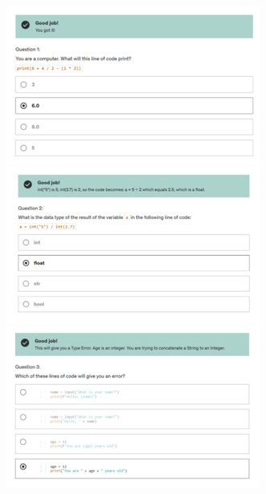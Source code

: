 <img src="https://github.com/black-witch-018/100-Days-of-Code-The-Complete-Python-Pro-Bootcamp/blob/main/Quizes/Quiz%203%20-%20Mathematical%20Operations%20Quiz/Question%201.png">
<img src="https://github.com/black-witch-018/100-Days-of-Code-The-Complete-Python-Pro-Bootcamp/blob/main/Quizes/Quiz%203%20-%20Mathematical%20Operations%20Quiz/Question%202.png">
<img src="https://github.com/black-witch-018/100-Days-of-Code-The-Complete-Python-Pro-Bootcamp/blob/main/Quizes/Quiz%203%20-%20Mathematical%20Operations%20Quiz/Question%203.png">
